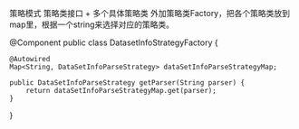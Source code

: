 策略模式
策略类接口 + 多个具体策略类
外加策略类Factory，把各个策略类放到map里，根据一个string来选择对应的策略类。

@Component
public class DatasetInfoStrategyFactory {

    @Autowired
    Map<String, DataSetInfoParseStrategy> dataSetInfoParseStrategyMap;

    public DataSetInfoParseStrategy getParser(String parser) {
        return dataSetInfoParseStrategyMap.get(parser);
    }
}
